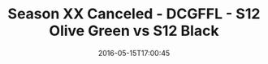 ---
title: Season XX Canceled - DCGFFL - S12 Olive Green vs S12 Black
teams-score:
- team: _teams/s12-olive-green.md
  score:
- team: _teams/s12-black.md
  score: 26
mvp: ''
game-ball: ''
season: 12
week: 9
date: '2016-05-15T17:00:45'
pageid: season-12-playoffs-may-15-2016-4183-vs-4173
---